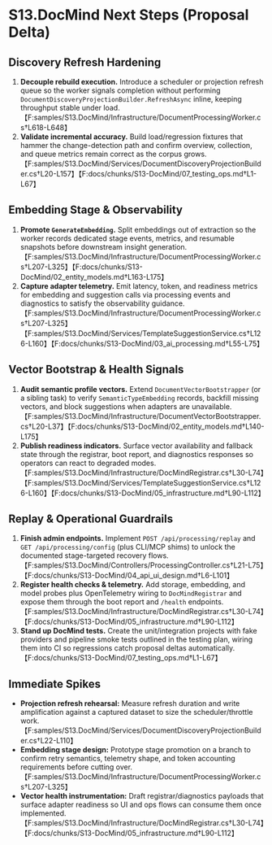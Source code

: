 # S13.DocMind Next Steps (Proposal Delta)

## Discovery Refresh Hardening
1. **Decouple rebuild execution.** Introduce a scheduler or projection refresh queue so the worker signals completion without performing `DocumentDiscoveryProjectionBuilder.RefreshAsync` inline, keeping throughput stable under load.【F:samples/S13.DocMind/Infrastructure/DocumentProcessingWorker.cs†L618-L648】
2. **Validate incremental accuracy.** Build load/regression fixtures that hammer the change-detection path and confirm overview, collection, and queue metrics remain correct as the corpus grows.【F:samples/S13.DocMind/Services/DocumentDiscoveryProjectionBuilder.cs†L20-L157】【F:docs/chunks/S13-DocMind/07_testing_ops.md†L1-L67】

## Embedding Stage & Observability
1. **Promote `GenerateEmbedding`.** Split embeddings out of extraction so the worker records dedicated stage events, metrics, and resumable snapshots before downstream insight generation.【F:samples/S13.DocMind/Infrastructure/DocumentProcessingWorker.cs†L207-L325】【F:docs/chunks/S13-DocMind/02_entity_models.md†L163-L175】
2. **Capture adapter telemetry.** Emit latency, token, and readiness metrics for embedding and suggestion calls via processing events and diagnostics to satisfy the observability guidance.【F:samples/S13.DocMind/Infrastructure/DocumentProcessingWorker.cs†L207-L325】【F:samples/S13.DocMind/Services/TemplateSuggestionService.cs†L126-L160】【F:docs/chunks/S13-DocMind/03_ai_processing.md†L55-L75】

## Vector Bootstrap & Health Signals
1. **Audit semantic profile vectors.** Extend `DocumentVectorBootstrapper` (or a sibling task) to verify `SemanticTypeEmbedding` records, backfill missing vectors, and block suggestions when adapters are unavailable.【F:samples/S13.DocMind/Infrastructure/DocumentVectorBootstrapper.cs†L20-L37】【F:docs/chunks/S13-DocMind/02_entity_models.md†L140-L175】
2. **Publish readiness indicators.** Surface vector availability and fallback state through the registrar, boot report, and diagnostics responses so operators can react to degraded modes.【F:samples/S13.DocMind/Infrastructure/DocMindRegistrar.cs†L30-L74】【F:samples/S13.DocMind/Services/TemplateSuggestionService.cs†L126-L160】【F:docs/chunks/S13-DocMind/05_infrastructure.md†L90-L112】

## Replay & Operational Guardrails
1. **Finish admin endpoints.** Implement `POST /api/processing/replay` and `GET /api/processing/config` (plus CLI/MCP shims) to unlock the documented stage-targeted recovery flows.【F:samples/S13.DocMind/Controllers/ProcessingController.cs†L21-L75】【F:docs/chunks/S13-DocMind/04_api_ui_design.md†L6-L101】
2. **Register health checks & telemetry.** Add storage, embedding, and model probes plus OpenTelemetry wiring to `DocMindRegistrar` and expose them through the boot report and `/health` endpoints.【F:samples/S13.DocMind/Infrastructure/DocMindRegistrar.cs†L30-L74】【F:docs/chunks/S13-DocMind/05_infrastructure.md†L90-L112】
3. **Stand up DocMind tests.** Create the unit/integration projects with fake providers and pipeline smoke tests outlined in the testing plan, wiring them into CI so regressions catch proposal deltas automatically.【F:docs/chunks/S13-DocMind/07_testing_ops.md†L1-L67】

## Immediate Spikes
- **Projection refresh rehearsal:** Measure refresh duration and write amplification against a captured dataset to size the scheduler/throttle work.【F:samples/S13.DocMind/Services/DocumentDiscoveryProjectionBuilder.cs†L22-L110】
- **Embedding stage design:** Prototype stage promotion on a branch to confirm retry semantics, telemetry shape, and token accounting requirements before cutting over.【F:samples/S13.DocMind/Infrastructure/DocumentProcessingWorker.cs†L207-L325】
- **Vector health instrumentation:** Draft registrar/diagnostics payloads that surface adapter readiness so UI and ops flows can consume them once implemented.【F:samples/S13.DocMind/Infrastructure/DocMindRegistrar.cs†L30-L74】【F:docs/chunks/S13-DocMind/05_infrastructure.md†L90-L112】
